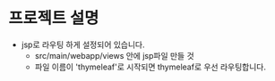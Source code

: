 # 프로젝트 설명  

- jsp로 라우팅 하게 설정되어 있습니다.
  - src/main/webapp/views 안에 jsp파일 만들 것
  - 파일 이름이 'thymeleaf'로 시작되면 thymeleaf로 우선 라우팅합니다.